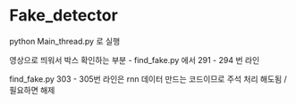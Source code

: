 # Fake_detector  
python Main_thread.py 로 실행  

  
영상으로 띄워서 박스 확인하는 부분 - find_fake.py 에서 291 - 294 번 라인 
  
find_fake.py 303 - 305번 라인은 rnn 데이터 만드는 코드이므로 주석 처리 해도됨 / 필요하면 해제
